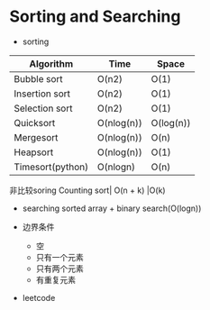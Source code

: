 # Sorting and Searching

- sorting

|Algorithm	|Time	|Space|  
|---|---|---|
|Bubble sort	|O(n2)	|O(1)|
|Insertion sort	|O(n2)	|O(1)|
Selection sort	|O(n2)	|O(1)
Quicksort	|O(nlog(n))	|O(log(n))
Mergesort	|O(nlog(n))	|O(n)
Heapsort	|O(nlog(n))	|O(1)
Timesort(python) |O(nlogn) |O(n)
非比较soring
Counting sort| O(n + k)	|O(k)
- searching
sorted array + binary search(O(logn))
  
- 边界条件
    - 空
    - 只有一个元素
    - 只有两个元素
    - 有重复元素

- leetcode
